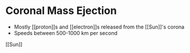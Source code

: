 # Coronal Mass Ejection

- Mostly [[proton]]s and [[electron]]s released from the [[Sun]]'s corona
- Speeds between 500-1000 km per second

[[Sun]]

